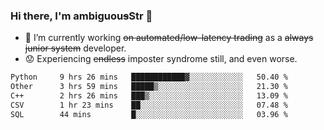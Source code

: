 ### Hi there, I'm ambiguou~~s~~Str 👋

<!--
**ambiguoustexture/ambiguoustexture** is a ✨ _special_ ✨ repository because its `README.md` (this file) appears on your GitHub profile.

Here are some ideas to get you started:
-->
- 🔭 I’m currently working ~~on automated/low-latency trading~~ as a ~~always junior system~~ developer.
- :worried: Experiencing ~~endless~~ imposter syndrome still, and even worse.

<!--START_SECTION:waka-->

```txt
Python     9 hrs 26 mins   ████████████▓░░░░░░░░░░░░   50.40 %
Other      3 hrs 59 mins   █████▒░░░░░░░░░░░░░░░░░░░   21.30 %
C++        2 hrs 26 mins   ███▒░░░░░░░░░░░░░░░░░░░░░   13.09 %
CSV        1 hr 23 mins    ██░░░░░░░░░░░░░░░░░░░░░░░   07.48 %
SQL        44 mins         █░░░░░░░░░░░░░░░░░░░░░░░░   03.96 %
```

<!--END_SECTION:waka-->
